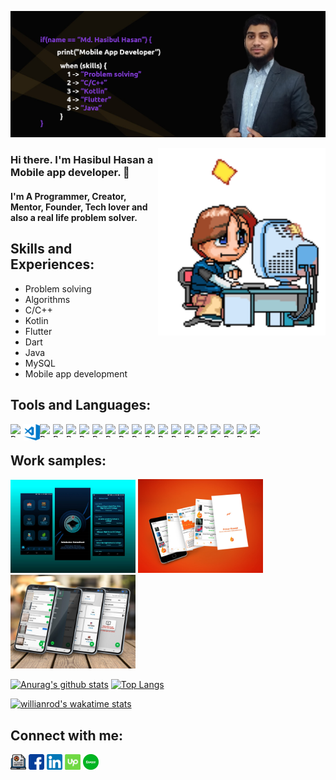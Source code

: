 
![Mobile app development](https://raw.githubusercontent.com/Shuvo1260/shuvo1260/main/images/banner.jpg)

<img align="right" alt="GIF" src="https://raw.githubusercontent.com/Shuvo1260/shuvo1260/main/images/computer-animated.gif"
height="300"/>
### Hi there. I'm Hasibul Hasan a Mobile app developer. 👋
#### I'm A Programmer, Creator, Mentor, Founder, Tech lover and also a real life problem solver.
<!-- 
My hobby is art, travel and crafty. I am also a food lover. Eating delicious foods and trying to cook new foods is another hidden hobby. I love to feel and enjoy every moment of my life. All the time I try to learn from others' lives and their mistakes because I feel life is not so big that I will always learn from my mistakes. I don't have so many achievements but I have a bundle of experiences to make my life better and happy. I also love to share my knowledge and experiences with others so they don't make the same mistakes that I have done.😄 -->

## Skills and Experiences:
* Problem solving
* Algorithms
* C/C++
* Kotlin
* Flutter
* Dart
* Java
* MySQL
* Mobile app development

## Tools and Languages:
<img align="left" src="https://github.com/tomchen/stack-icons/blob/master/logos/android-icon.svg" alt="Redux" width="21px" height="21px" />
<img align="left" alt="Visual Studio Code" width="26px" src="https://raw.githubusercontent.com/github/explore/80688e429a7d4ef2fca1e82350fe8e3517d3494d/topics/visual-studio-code/visual-studio-code.png" />
<img align="left" src="https://github.com/tomchen/stack-icons/blob/master/logos/github-octocat.svg" alt="Redux" width="21px" height="21px" />
<img align="left" src="https://github.com/tomchen/stack-icons/blob/master/logos/c.svg" alt="Redux" width="21px" height="21px" />
<img align="left" src="https://github.com/tomchen/stack-icons/blob/master/logos/c-plusplus.svg" alt="Redux" width="21px" height="21px" />
<img align="left" src="https://github.com/tomchen/stack-icons/blob/master/logos/kotlin.svg" alt="Redux" width="21px" height="21px" />
<img align="left" src="https://github.com/tomchen/stack-icons/blob/master/logos/java.svg" alt="Redux" width="21px" height="21px" />
<img align="left" src="https://github.com/tomchen/stack-icons/blob/master/logos/flutter.svg" alt="Redux" width="21px" height="21px" />
<img align="left" src="https://github.com/tomchen/stack-icons/blob/master/logos/dart.svg" alt="Redux" width="21px" height="21px" />
<img align="left" src="https://github.com/tomchen/stack-icons/blob/master/logos/html-5.svg" alt="Redux" width="21px" height="21px" />
<img align="left" src="https://github.com/tomchen/stack-icons/blob/master/logos/css-3.svg" alt="Redux" width="21px" height="21px" />
<img align="left" src="https://github.com/tomchen/stack-icons/blob/master/logos/javascript.svg" alt="Redux" width="21px" height="21px" />
<img align="left" src="https://github.com/tomchen/stack-icons/blob/master/logos/php.svg" alt="Redux" width="21px" height="21px" />
<img align="left" src="https://github.com/tomchen/stack-icons/blob/master/logos/mysql.svg" alt="Redux" width="21px" height="21px" />
<img align="left" src="https://github.com/tomchen/stack-icons/blob/master/logos/admob.svg" alt="Redux" width="21px" height="21px" />
<img align="left" src="https://github.com/tomchen/stack-icons/blob/master/logos/adobe-photoshop.svg" alt="Redux" width="21px" height="21px" />
<img align="left" src="https://github.com/tomchen/stack-icons/blob/master/logos/adobe-illustrator.svg" alt="Redux" width="21px" height="21px" />
<img align="left" src="https://github.com/tomchen/stack-icons/blob/master/logos/google-analytics.svg" alt="Redux" width="21px" height="21px" />
<img align="left" src="https://github.com/tomchen/stack-icons/blob/master/logos/firebase.svg" alt="Redux" width="21px" height="21px" />

<br />

## Work samples:
<img src="https://raw.githubusercontent.com/Shuvo1260/shuvo1260/main/images/work-1.jpg" width="200"/> <img src="https://raw.githubusercontent.com/Shuvo1260/shuvo1260/main/images/work-2.jpg" width="200"/>  <img src="https://raw.githubusercontent.com/Shuvo1260/shuvo1260/main/images/work-3.jpg" width="200"/> 


[![Anurag's github stats](https://github-readme-stats.vercel.app/api?username=shuvo1260&count_private=true&theme=midnight-purple&hide_border=true&show_icons=true)](https://github.com/anuraghazra/github-readme-stats) [![Top Langs](https://github-readme-stats.vercel.app/api/top-langs/?username=shuvo1260&count_private=true&theme=midnight-purple&hide_border=true&show_icons=true&layout=compact&langs_count=8)](https://github.com/anuraghazra/github-readme-stats)

[![willianrod's wakatime stats](https://github-readme-stats.vercel.app/api/wakatime?username=shuvo1260&theme=midnight-purple&hide_border=true)](https://github.com/anuraghazra/github-readme-stats)


## Connect with me:
<a href="http://shuvo1260.github.io/" target="_blank"><img src="https://raw.githubusercontent.com/Shuvo1260/shuvo1260/main/images/profile.png" width="25"/></a> <a href="https://www.facebook.com/Shuvo1260" target="_blank"><img src="https://raw.githubusercontent.com/Shuvo1260/shuvo1260/main/images/facebook.png" width="25"/></a>   <a href="https://www.linkedin.com/in/iamhasibulhasan/" target="_blank"><img src="https://raw.githubusercontent.com/Shuvo1260/shuvo1260/main/images/linkedin.png" width="25"/></a>  <a href="https://www.upwork.com/freelancers/~011fc430e5dd1a8584" target="_blank"><img src="https://raw.githubusercontent.com/Shuvo1260/shuvo1260/main/images/upwork.png" width="25"/></a> <a href="https://www.fiverr.com/binaryitplanet" target="_blank"><img src="https://raw.githubusercontent.com/Shuvo1260/shuvo1260/main/images/fiverr.png" width="25"/></a>  




<!-- ![Admission Consultant](https://raw.githubusercontent.com/Shuvo1260/shuvo1260/main/images/work-1.jpg) ![Prizer Kuwait](https://raw.githubusercontent.com/Shuvo1260/shuvo1260/main/images/work-2.jpg) ![invi Kuwait](https://raw.githubusercontent.com/Shuvo1260/shuvo1260/main/images/work-3.jpg) -->
<!--
**Shuvo1260/shuvo1260** is a ✨ _special_ ✨ repository because its `README.md` (this file) appears on your GitHub profile.

Here are some ideas to get you started:

- 🔭 I’m currently working on ...
- 🌱 I’m currently learning ...
- 👯 I’m looking to collaborate on ...
- 🤔 I’m looking for help with ...
- 💬 Ask me about ...
- 📫 How to reach me: ...
- 😄 Pronouns: ...
- ⚡ Fun fact: ...
-->
